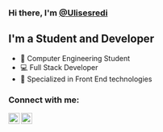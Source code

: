 ### Hi there, I'm [@Ulisesredi](https://www.linkedin.com/in/ulises-redi-377a52206/)

## I'm a Student and Developer

- 📘 Computer Engineering Student
- 💻 Full Stack Developer
- 👾 Specialized in Front End technologies

### Connect with me:

[<img align="left" alt="@Ulisesredi | LinkedIn" width="22px" src="https://cdn.jsdelivr.net/npm/simple-icons@v3/icons/linkedin.svg" />](https://www.linkedin.com/in/ulises-redi-377a52206/)
[<img align="left" alt="@Ulisesredi | Instagram" width="22px" src="https://cdn.jsdelivr.net/npm/simple-icons@v3/icons/instagram.svg" />](https://www.instagram.com/ulisesredi_/)
